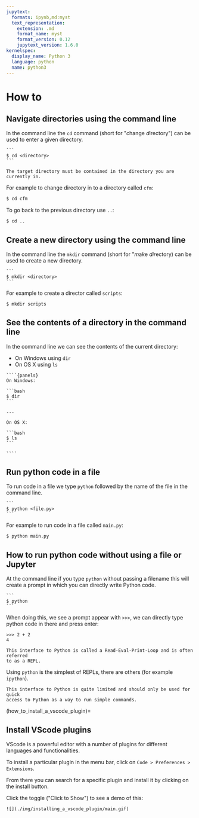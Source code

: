 ```yaml
---
jupytext:
  formats: ipynb,md:myst
  text_representation:
    extension: .md
    format_name: myst
    format_version: 0.12
    jupytext_version: 1.6.0
kernelspec:
  display_name: Python 3
  language: python
  name: python3
---
```


# How to

## Navigate directories using the command line

In the command line the `cd` command (short for "*c*hange *d*irectory") can be
used to enter a given directory.

````{tip}
```
$ cd <directory>
```
````

```{attention}
The target directory must be contained in the directory you are currently in.
```

For example to change directory in to a directory called `cfm`:

```bash
$ cd cfm
```

To go back to the previous directory use `..`:

```bash
$ cd ..
```

## Create a new directory using the command line

In the command line the `mkdir` command (short for "*m*a*k*e *dir*ectory) can be
used to create a new directory.

````{tip}
```
$ mkdir <directory>
```
````

For example to create a director called `scripts`:

```bash
$ mkdir scripts
```

## See the contents of a directory in the command line

In the command line we can see the contents of the current directory:

- On Windows using `dir`
- On OS X using `ls`

`````{tip}
````{panels}
On Windows:

```bash
$ dir
```

---

On OS X:

```bash
$ ls
```

````
`````

## Run python code in a file

To run code in a file we type `python` followed by the name of the file in the
command line.

````{tip}
```
$ python <file.py>
```
````

For example to run code in a file called `main.py`:

```bash
$ python main.py
```

## How to run python code without using a file or Jupyter

At the command line if you type `python` without passing a filename this will
create a prompt in which you can directly write Python code.

````{tip}
```
$ python
```
````

When doing this, we see a prompt appear with `>>>`, we can directly type python
code in there and press enter:

```
>>> 2 + 2
4
```

```{attention}
This interface to Python is called a Read-Eval-Print-Loop and is often referred
to as a REPL.
```

Using `python` is the simplest of REPLs, there are others (for example
`ipython`).

```{attention}
This interface to Python is quite limited and should only be used for quick
access to Python as a way to run simple commands.
```

(how_to_install_a_vscode_plugin)=

## Install VScode plugins

VScode is a powerful editor with a number of plugins for different languages and
functionalities.

To install a particular plugin in the menu bar, click on `Code > Preferences > Extensions`.

From there you can search for a specific plugin and install it by clicking on
the install button.

Click the toggle ("Click to Show") to see a demo of this:

```{toggle}
![](./img/installing_a_vscode_plugin/main.gif)
```
